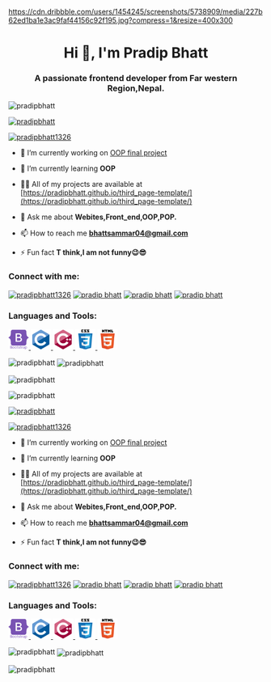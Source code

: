 https://cdn.dribbble.com/users/1454245/screenshots/5738909/media/227b62ed1ba1e3ac9faf44156c92f195.jpg?compress=1&resize=400x300
<h1 align="center">Hi 👋, I'm Pradip Bhatt</h1>
<h3 align="center">A passionate frontend developer from Far western Region,Nepal.</h3>

<p align="left"> <img src="https://komarev.com/ghpvc/?username=pradipbhatt&label=Profile%20views&color=0e75b6&style=flat" alt="pradipbhatt" /> </p>

<p align="left"> <a href="https://github.com/ryo-ma/github-profile-trophy"><img src="https://github-profile-trophy.vercel.app/?username=pradipbhatt" alt="pradipbhatt" /></a> </p>

<p align="left"> <a href="https://twitter.com/pradipbhatt1326" target="blank"><img src="https://img.shields.io/twitter/follow/pradipbhatt1326?logo=twitter&style=for-the-badge" alt="pradipbhatt1326" /></a> </p>

- 🔭 I’m currently working on [OOP final project](https://github.com/pradipbhatt/OOP-_final-projects)

- 🌱 I’m currently learning **OOP**

- 👨‍💻 All of my projects are available at [https://pradipbhatt.github.io/third_page-template/](https://pradipbhatt.github.io/third_page-template/)

- 💬 Ask me about **Webites,Front_end,OOP,POP.**

- 📫 How to reach me **bhattsammar04@gmail.com**

- ⚡ Fun fact **T think,I am not funny😉😎**

<h3 align="left">Connect with me:</h3>
<p align="left">
<a href="https://twitter.com/pradipbhatt1326" target="blank"><img align="center" src="https://raw.githubusercontent.com/rahuldkjain/github-profile-readme-generator/master/src/images/icons/Social/twitter.svg" alt="pradipbhatt1326" height="30" width="40" /></a>
<a href="https://linkedin.com/in/pradip bhatt" target="blank"><img align="center" src="https://raw.githubusercontent.com/rahuldkjain/github-profile-readme-generator/master/src/images/icons/Social/linked-in-alt.svg" alt="pradip bhatt" height="30" width="40" /></a>
<a href="https://fb.com/pradip bhatt" target="blank"><img align="center" src="https://raw.githubusercontent.com/rahuldkjain/github-profile-readme-generator/master/src/images/icons/Social/facebook.svg" alt="pradip bhatt" height="30" width="40" /></a>
<a href="https://instagram.com/pradip bhatt" target="blank"><img align="center" src="https://raw.githubusercontent.com/rahuldkjain/github-profile-readme-generator/master/src/images/icons/Social/instagram.svg" alt="pradip bhatt" height="30" width="40" /></a>
</p>

<h3 align="left">Languages and Tools:</h3>
<p align="left"> <a href="https://getbootstrap.com" target="_blank" rel="noreferrer"> <img src="https://raw.githubusercontent.com/devicons/devicon/master/icons/bootstrap/bootstrap-plain-wordmark.svg" alt="bootstrap" width="40" height="40"/> </a> <a href="https://www.cprogramming.com/" target="_blank" rel="noreferrer"> <img src="https://raw.githubusercontent.com/devicons/devicon/master/icons/c/c-original.svg" alt="c" width="40" height="40"/> </a> <a href="https://www.w3schools.com/cpp/" target="_blank" rel="noreferrer"> <img src="https://raw.githubusercontent.com/devicons/devicon/master/icons/cplusplus/cplusplus-original.svg" alt="cplusplus" width="40" height="40"/> </a> <a href="https://www.w3schools.com/css/" target="_blank" rel="noreferrer"> <img src="https://raw.githubusercontent.com/devicons/devicon/master/icons/css3/css3-original-wordmark.svg" alt="css3" width="40" height="40"/> </a> <a href="https://www.w3.org/html/" target="_blank" rel="noreferrer"> <img src="https://raw.githubusercontent.com/devicons/devicon/master/icons/html5/html5-original-wordmark.svg" alt="html5" width="40" height="40"/> </a> </p>

<p><img align="left" src="https://github-readme-stats.vercel.app/api/top-langs?username=pradipbhatt&show_icons=true&locale=en&layout=compact" alt="pradipbhatt" /></p>

<p>&nbsp;<img align="center" src="https://github-readme-stats.vercel.app/api?username=pradipbhatt&show_icons=true&locale=en" alt="pradipbhatt" /></p>

<p><img align="center" src="https://github-readme-streak-stats.herokuapp.com/?user=pradipbhatt&" alt="pradipbhatt" /></p>


<p align="left"> <img src="https://komarev.com/ghpvc/?username=pradipbhatt&label=Profile%20views&color=0e75b6&style=flat" alt="pradipbhatt" /> </p>

<p align="left"> <a href="https://github.com/ryo-ma/github-profile-trophy"><img src="https://github-profile-trophy.vercel.app/?username=pradipbhatt" alt="pradipbhatt" /></a> </p>

<p align="left"> <a href="https://twitter.com/pradipbhatt1326" target="blank"><img src="https://img.shields.io/twitter/follow/pradipbhatt1326?logo=twitter&style=for-the-badge" alt="pradipbhatt1326" /></a> </p>

- 🔭 I’m currently working on [OOP final project](https://github.com/pradipbhatt/OOP-_final-projects)

- 🌱 I’m currently learning **OOP**

- 👨‍💻 All of my projects are available at [https://pradipbhatt.github.io/third_page-template/](https://pradipbhatt.github.io/third_page-template/)

- 💬 Ask me about **Webites,Front_end,OOP,POP.**

- 📫 How to reach me **bhattsammar04@gmail.com**

- ⚡ Fun fact **T think,I am not funny😉😎**

<h3 align="left">Connect with me:</h3>
<p align="left">
<a href="https://twitter.com/pradipbhatt1326" target="blank"><img align="center" src="https://raw.githubusercontent.com/rahuldkjain/github-profile-readme-generator/master/src/images/icons/Social/twitter.svg" alt="pradipbhatt1326" height="30" width="40" /></a>
<a href="https://linkedin.com/in/pradip bhatt" target="blank"><img align="center" src="https://raw.githubusercontent.com/rahuldkjain/github-profile-readme-generator/master/src/images/icons/Social/linked-in-alt.svg" alt="pradip bhatt" height="30" width="40" /></a>
<a href="https://fb.com/pradip bhatt" target="blank"><img align="center" src="https://raw.githubusercontent.com/rahuldkjain/github-profile-readme-generator/master/src/images/icons/Social/facebook.svg" alt="pradip bhatt" height="30" width="40" /></a>
<a href="https://instagram.com/pradip bhatt" target="blank"><img align="center" src="https://raw.githubusercontent.com/rahuldkjain/github-profile-readme-generator/master/src/images/icons/Social/instagram.svg" alt="pradip bhatt" height="30" width="40" /></a>
</p>

<h3 align="left">Languages and Tools:</h3>
<p align="left"> <a href="https://getbootstrap.com" target="_blank" rel="noreferrer"> <img src="https://raw.githubusercontent.com/devicons/devicon/master/icons/bootstrap/bootstrap-plain-wordmark.svg" alt="bootstrap" width="40" height="40"/> </a> <a href="https://www.cprogramming.com/" target="_blank" rel="noreferrer"> <img src="https://raw.githubusercontent.com/devicons/devicon/master/icons/c/c-original.svg" alt="c" width="40" height="40"/> </a> <a href="https://www.w3schools.com/cpp/" target="_blank" rel="noreferrer"> <img src="https://raw.githubusercontent.com/devicons/devicon/master/icons/cplusplus/cplusplus-original.svg" alt="cplusplus" width="40" height="40"/> </a> <a href="https://www.w3schools.com/css/" target="_blank" rel="noreferrer"> <img src="https://raw.githubusercontent.com/devicons/devicon/master/icons/css3/css3-original-wordmark.svg" alt="css3" width="40" height="40"/> </a> <a href="https://www.w3.org/html/" target="_blank" rel="noreferrer"> <img src="https://raw.githubusercontent.com/devicons/devicon/master/icons/html5/html5-original-wordmark.svg" alt="html5" width="40" height="40"/> </a> </p>

<p><img align="left" src="https://github-readme-stats.vercel.app/api/top-langs?username=pradipbhatt&show_icons=true&locale=en&layout=compact" alt="pradipbhatt" /></p>

<p>&nbsp;<img align="center" src="https://github-readme-stats.vercel.app/api?username=pradipbhatt&show_icons=true&locale=en" alt="pradipbhatt" /></p>

<p><img align="center" src="https://github-readme-streak-stats.herokuapp.com/?user=pradipbhatt&" alt="pradipbhatt" /></p>

